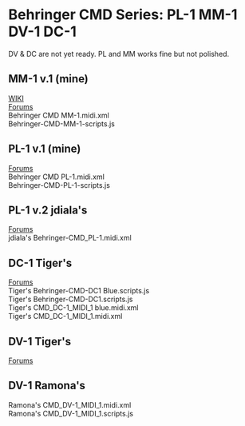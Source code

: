 # Behringer CMD Series: PL-1 MM-1 DV-1 DC-1

DV & DC are not yet ready.
PL and MM works fine but not polished.

## MM-1 v.1 (mine)
[WIKI](https://mixxx.org/wiki/doku.php/behringer_cmd_mm-1)  
[Forums](mixxx.org/forums/viewtopic.php?f=7&t=8762)  
Behringer CMD MM-1.midi.xml  
Behringer-CMD-MM-1-scripts.js  

## PL-1 v.1 (mine)
[Forums](mixxx.org/forums/viewtopic.php?f=7&t=8762)  
Behringer CMD PL-1.midi.xml  
Behringer-CMD-PL-1-scripts.js  

## PL-1 v.2 jdiala's
[Forums](https://mixxx.org/forums/viewtopic.php?f=7&t=7716)  
jdiala's Behringer-CMD_PL-1.midi.xml

## DC-1 Tiger's
[Forums](https://mixxx.org/forums/viewtopic.php?f=6&t=7925)  
Tiger's Behringer-CMD-DC1 Blue.scripts.js  
Tiger's Behringer-CMD-DC1.scripts.js  
Tiger's CMD_DC-1_MIDI_1 blue.midi.xml  
Tiger's CMD_DC-1_MIDI_1.midi.xml  

## DV-1 Tiger's
[Forums](https://mixxx.org/forums/viewtopic.php?f=7&t=7910)  

## DV-1 Ramona's
Ramona's CMD_DV-1_MIDI_1.midi.xml  
Ramona's CMD_DV-1_MIDI_1.scripts.js  
